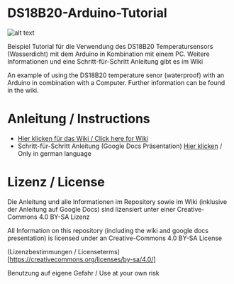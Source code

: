 # DS18B20-Arduino-Tutorial

![alt text](https://github.com/nlpke/DS18B20-Arduino-Tutorial/DS18B20.png"DS18B20")

Beispiel Tutorial für die Verwendung des DS18B20 Temperatursensors (Wasserdicht) mit dem Arduino in Kombination mit einem PC.
Weitere Informationen und eine Schritt-für-Schritt Anleitung gibt es im Wiki

An example of using the DS18B20 temperature senor (waterproof) with an Arduino in combination with a Computer.
Further information can be found in the wiki.

# Anleitung  / Instructions
* [Hier klicken für das Wiki / Click here for Wiki](https://github.com/nlpke/DS18B20-Arduino-Tutorial/wiki)
* Schritt-für-Schritt Anleitung (Google Docs Präsentation) [Hier klicken](https://goo.gl/B4Zcwf) / Only in german language

# Lizenz / License
Die Anleitung und alle Informationen im Repository sowie im Wiki (inklusive der Anleitung auf Google Docs) sind lizensiert unter einer
Creative-Commons 4.0 BY-SA Lizenz

All Information on this repository (including the wiki and google docs presentation) is licensed under an Creative-Commons 4.0 BY-SA License

(Lizenzbestimmungen / Licenseterms)[https://creativecommons.org/licenses/by-sa/4.0/]

Benutzung auf eigene Gefahr / Use at your own risk
